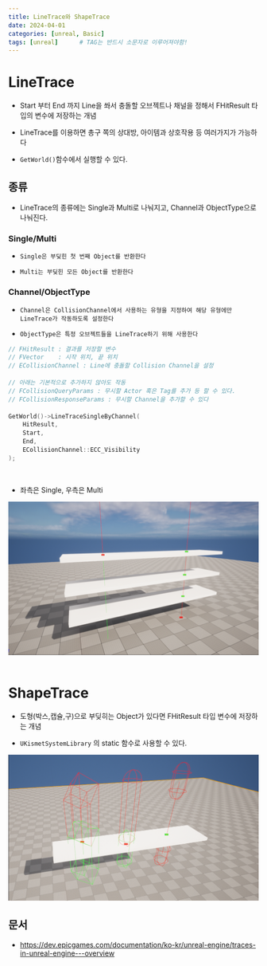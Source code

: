 ```yaml
---
title: LineTrace와 ShapeTrace
date: 2024-04-01
categories: [unreal, Basic]
tags: [unreal]		# TAG는 반드시 소문자로 이루어져야함!
---
```


# LineTrace

* Start 부터 End 까지 Line을 쏴서 충돌할 오브젝트나 채널을 정해서 FHitResult 타입의 변수에 저장하는 개념

* LineTrace를 이용하면 총구 쪽의 상대방, 아이템과 상호작용 등 여러가지가 가능하다

* `GetWorld()`함수에서 실행할 수 있다. 


## 종류

* LineTrace의 종류에는 Single과 Multi로 나눠지고, Channel과 ObjectType으로 나눠진다.

### Single/Multi

* `Single은 부딪힌 첫 번째 Object를 반환한다`

* `Multi는 부딪힌 모든 Object를 반환한다`

### Channel/ObjectType

* `Channel은 CollisionChannel에서 사용하는 유형을 지정하여 해당 유형에만 LineTrace가 작동하도록 설정한다`

* `ObjectType은 특정 오브젝트들을 LineTrace하기 위해 사용한다`


```c++
// FHitResult : 결과를 저장할 변수
// FVector    : 시작 위치, 끝 위치
// ECollisionChannel : Line에 충돌할 Collision Channel을 설정

// 아래는 기본적으로 추가하지 않아도 작동
// FCollisionQueryParams : 무시할 Actor 혹은 Tag를 추가 등 할 수 있다.
// FCollisionResponseParams : 무시할 Channel을 추가할 수 있다

GetWorld()->LineTraceSingleByChannel(
    HitResult,
    Start,
    End,
    ECollisionChannel::ECC_Visibility
);
```

<br>

* 좌측은 Single, 우측은 Multi

<center><img src="./../../../assets/img/Unreal/Basic/LineTrace/SingleMultiTrace.png"></center>

<br>

# ShapeTrace

* 도형(박스,캡슐,구)으로 부딪히는 Object가 있다면 FHitResult 타입 변수에 저장하는 개념

* `UKismetSystemLibrary` 의 static 함수로 사용할 수 있다.


<center><img src="./../../../assets/img/Unreal/Basic/LineTrace/ShapeTrace.png"></center>


## 문서

* <https://dev.epicgames.com/documentation/ko-kr/unreal-engine/traces-in-unreal-engine---overview>